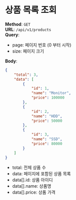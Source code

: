 # 상품 목록 조회

**Method**: ```GET```  
**URL**: ```/api/v1/products```  
**Query**:

* page: 페이지 번호 (0 부터 시작)
* size: 페이지 크기

**Body**:  

```json
{
    "total": 3,
    "data": [
        {
            "id": 1,
            "name": "Monitor",
            "price": 100000
        },
        {
            "id": 2,
            "name": "HDD",
            "price": 50000
        },
        {
            "id": 3,
            "name": "SSD",
            "price": 80000
        }
    ]
}
```

* total: 전체 상품 수
* data: 페이지에 포함된 상품 목록
* data[].id: 상품 아이디
* data[].name: 상품명
* data[].price: 상품 가격
